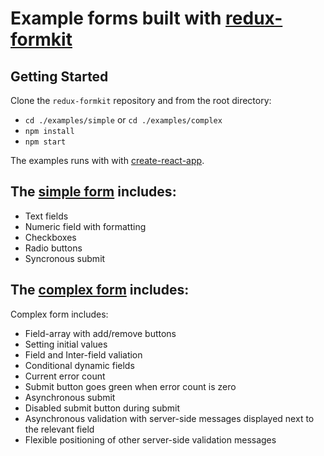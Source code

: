 # Example forms built with  [redux-formkit](https://github.com/chrisfield/redux-formkit)


## Getting Started

Clone the `redux-formkit` repository and from the root directory:
* `cd ./examples/simple` or `cd ./examples/complex`
* `npm install`
* `npm start`


The examples runs with with [create-react-app](https://github.com/facebook/create-react-app). 

## The [simple form](https://github.com/chrisfield/redux-formkit/blob/master/examples/simple/src/components/ExampleForm.js) includes:

* Text fields
* Numeric field with formatting
* Checkboxes
* Radio buttons
* Syncronous submit


## The [complex form](https://github.com/chrisfield/redux-formkit/blob/master/examples/complex/src/components/ExampleForm.js) includes:

Complex form includes:
* Field-array with add/remove buttons
* Setting initial values
* Field and Inter-field valiation
* Conditional dynamic fields
* Current error count
* Submit button goes green when error count is zero
* Asynchronous submit
* Disabled submit button during submit
* Asynchronous validation with server-side messages displayed next to the relevant field
* Flexible positioning of other server-side validation messages

